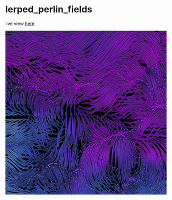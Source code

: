 # lerped_perlin_fields
live view [here](https://www.openprocessing.org/sketch/722179)


![lerped_perlin_fields](thumbnail.PNG)
